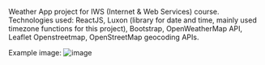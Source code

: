 Weather App project for IWS (Internet & Web Services) course.
Technologies used: ReactJS, Luxon (library for date and time, mainly used timezone functions for this project), Bootstrap, OpenWeatherMap API, Leaflet Openstreetmap, OpenStreetMap geocoding APIs.

Example image:
![image](https://github.com/user-attachments/assets/6cfbdaea-0731-43b1-b982-99e8c5a5d020)
